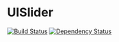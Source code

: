 UISlider
===============

[![Build Status](https://travis-ci.org/shigemk2/UISlider.png)](https://travis-ci.org/shigemk2/UISlider)
[![Dependency Status](https://gemnasium.com/shigemk2/UISlider.png)](https://gemnasium.com/shigemk2/UISlider)

